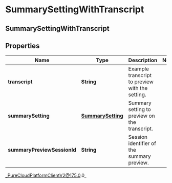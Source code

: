 # SummarySettingWithTranscript

## SummarySettingWithTranscript

## Properties

|Name | Type | Description | Notes|
|------------ | ------------- | ------------- | -------------|
| **transcript** | **String** | Example transcript to preview with the setting. | |
| **summarySetting** | [**SummarySetting**](SummarySetting) | Summary setting to preview on the transcript. | |
| **summaryPreviewSessionId** | **String** | Session identifier of the summary preview. | |



_PureCloudPlatformClientV2@175.0.0_
